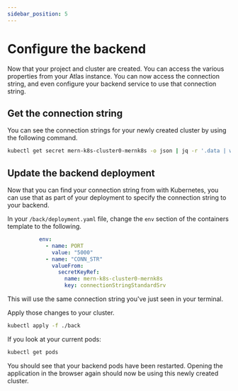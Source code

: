 ```yaml
---
sidebar_position: 5
---
```

# Configure the backend

Now that your project and cluster are created. You can access the various properties from your Atlas instance. You can now access the connection string, and even configure your backend service to use that connection string.

## Get the connection string

You can see the connection strings for your newly created cluster by using the following command.

```bash
kubectl get secret mern-k8s-cluster0-mernk8s -o json | jq -r '.data | with_entries(.value |= @base64d)'
```

## Update the backend deployment

Now that you can find your connection string from with Kubernetes, you can use that as part of your deployment to specify the connection string to your backend. 

In your `/back/deployment.yaml` file, change the `env` section of the containers template to the following.

```yaml
          env: 
            - name: PORT
              value: "5000"
            - name: "CONN_STR"
              valueFrom:
                secretKeyRef:
                  name: mern-k8s-cluster0-mernk8s
                  key: connectionStringStandardSrv
```

This will use the same connection string you've just seen in your terminal.

Apply those changes to your cluster.

```bash
kubectl apply -f ./back
```

If you look at your current pods:

```bash
kubectl get pods
``` 

You should see that your backend pods have been restarted. Opening the application in the browser again should now be using this newly created cluster.

